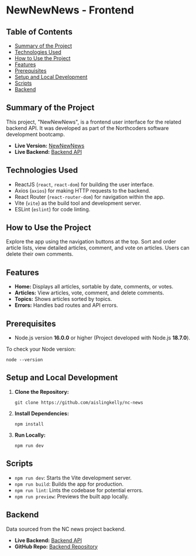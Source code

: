 # NewNewNews - Frontend

## Table of Contents

- [Summary of the Project](#summary-of-the-project)
- [Technologies Used](#technologies-used)
- [How to Use the Project](#how-to-use-the-project)
- [Features](#features)
- [Prerequisites](#prerequisites)
- [Setup and Local Development](#setup-and-local-development)
- [Scripts](#scripts)
- [Backend](#backend)

## Summary of the Project

This project, "NewNewNews", is a frontend user interface for the related backend API. It was developed as part of the Northcoders software development bootcamp.

- **Live Version:** [NewNewNews](https://newnewnews.netlify.app/)
- **Live Backend:** [Backend API](https://new-new-news.onrender.com/api)

## Technologies Used

- ReactJS (`react`, `react-dom`) for building the user interface.
- Axios (`axios`) for making HTTP requests to the backend.
- React Router (`react-router-dom`) for navigation within the app.
- Vite (`vite`) as the build tool and development server.
- ESLint (`eslint`) for code linting.

## How to Use the Project

Explore the app using the navigation buttons at the top. Sort and order article lists, view detailed articles, comment, and vote on articles. Users can delete their own comments.

## Features

- **Home:** Displays all articles, sortable by date, comments, or votes.
- **Articles:** View articles, vote, comment, and delete comments.
- **Topics:** Shows articles sorted by topics.
- **Errors:** Handles bad routes and API errors.

## Prerequisites

- Node.js version **16.0.0** or higher (Project developed with Node.js **18.7.0**).

To check your Node version:

```shell
node --version
```

## Setup and Local Development

1. **Clone the Repository:**
   ```shell
   git clone https://github.com/aislingkelly/nc-news
   ```
2. **Install Dependencies:**
   ```shell
   npm install
   ```
3. **Run Locally:**
   ```shell
   npm run dev
   ```

## Scripts

- `npm run dev`: Starts the Vite development server.
- `npm run build`: Builds the app for production.
- `npm run lint`: Lints the codebase for potential errors.
- `npm run preview`: Previews the built app locally.

## Backend

Data sourced from the NC news project backend.

- **Live Backend:** [Backend API](https://new-new-news.onrender.com/api)
- **GitHub Repo:** [Backend Repository](https://github.com/aislingkelly/new-new-news)
